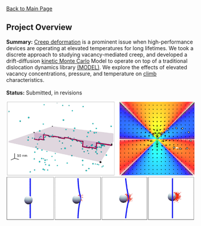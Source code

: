 [Back to Main Page](/index)
## Project Overview

**Summary:** <a href="https://en.wikipedia.org/wiki/Creep_(deformation)">Creep deformation</a> is a prominent issue when high-performance devices are operating at elevated temperatures for long lifetimes. We took a discrete approach to studying vacancy-mediated creep, and developed a drift-diffusion <a href="https://en.wikipedia.org/wiki/Kinetic_Monte_Carlo">kinetic Monte Carlo</a> Model to operate on top of a traditional dislocation dynamics library <a href="https://bitbucket.org/model/model/wiki/Home">(MODEL)</a>. We explore the effects of elevated vacancy concentrations, pressure, and temperature on <a href="https://en.wikipedia.org/wiki/Dislocation#Climb">climb</a> characteristics. 
<br><br>
**Status:** Submitted, in revisions

<img src="images/creep_thumbnail.png?raw=true"/>





